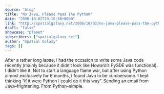 ```yaml
---
source: "blog"
title: "No Java, Please Pass The Python"
date: "2008-10-02T20:10:56+0000"
link: "http://spatialgalaxy.net/2008/10/02/no-java-please-pass-the-python/"
draft: "false"
showcase: "planet"
subscribers: ["spatialgalaxy_net"]
author: "Spatial Galaxy"
tags: []
---
```


After a rather long lapse, I had the occasion to write some Java code recently (mainly because it didn&rsquo;t look like Howard&rsquo;s PySDE was functional).
I didn&rsquo;t like it.
Not to start a language flame war, but after using Python almost exclusively for 6 months, I found Java to be cumbersome. I kept thinking &ldquo;if it were Python I could do it this way&rdquo;.
Sending an email from Java&ndash;frightening. From Python&ndash;simple.

